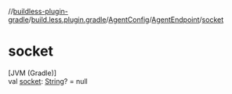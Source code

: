 //[buildless-plugin-gradle](../../../../index.md)/[build.less.plugin.gradle](../../index.md)/[AgentConfig](../index.md)/[AgentEndpoint](index.md)/[socket](socket.md)

# socket

[JVM (Gradle)]\
val [socket](socket.md): [String](https://kotlinlang.org/api/latest/jvm/stdlib/kotlin/-string/index.html)? = null
